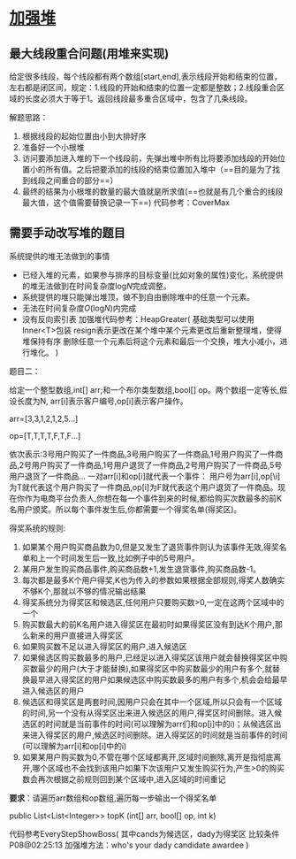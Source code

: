 # [加强堆](https://www.bilibili.com/video/BV14dvaeEEND)

## 最大线段重合问题(用堆来实现)

给定很多线段，每个线段都有两个数组\[start,end\],表示线段开始和结束的位置，左右都是闭区间，规定：1.线段的开始和结束的位置一定都是整数；2.线段重合区域的长度必须大于等于1。返回线段最多重合区域中，包含了几条线段。

解题思路：
1. 根据线段的起始位置由小到大排好序
2. 准备好一个小根堆
3. 访问要添加进入堆的下一个线段前，先弹出堆中所有比将要添加线段的开始位置小的所有值。之后把要添加的线段的结束位置加入堆中（==目的是为了找到线段之间重合的部分==）
4. 最终的结果为小根堆的数量的最大值就是所求值(==也就是有几个重合的线段最大值，这个值需要替换记录一下==)
代码参考：CoverMax

## 需要手动改写堆的题目
系统提供的堆无法做到的事情
* 已经入堆的元素，如果参与排序的目标变量(比如对象的属性)变化，系统提供的堆无法做到在时间复杂度$\log_{} N$完成调整。
* 系统提供的堆只能弹出堆顶，做不到自由删除堆中的任意一个元素。
* 无法在时间复杂度$O(\log _{} N)$内完成
* 没有反向索引表
加强堆代码参考：HeapGreater(
基础类型可以使用Inner\<T\>包装
resign表示更改在某个堆中某个元素更改后重新整理堆，使得堆保持有序
删除任意一个元素后将这个元素和最后一个交换，堆大小减小，进行堆化。
)

题目二：

给定一个整型数组,int\[\] arr;和一个布尔类型数组,bool\[\] op。两个数组一定等长,假设长度为N, arr\[i\]表示客户编号,op\[i\]表示客户操作。

arr=\[3,3,1,2,1,2,5...\]

op=\[T,T,T,T,F,T,F...\]

依次表示:3号用户购买了一件商品,3号用户购买了一件商品,1号用户购买了一件商品,2号用户购买了一件商品,1号用户退货了一件商品,2号用户购买了一件商品,5号用户退货了一件商品...
一对arr\[i\]和op\[i\]就代表一个事件：
用户号为arr\[i\],op\[\i\]为T就代表这个用户购买了一件商品,op\[i\]为F就代表这个用户退货了一件商品。现在你作为电商平台负责人,你想在每一个事件到来的时候,都给购买次数最多的前K名用户颁奖。所以每个事件发生后,你都需要一个得奖名单(得奖区)。

得奖系统的规则:
1. 如果某个用户购买商品数为0,但是又发生了退货事件则认为该事件无效,得奖名单和上一个时间发生后一致,比如例子中的5号用户。
2. 某用户发生购买商品事件,购买商品数+1,发生退货事件,购买商品数-1。
3. 每次都是最多K个用户得奖,K也为传入的参数如果根据全部规则,得奖人数确实不够K个,那就以不够的情况输出结果
4. 得奖系统分为得奖区和候选区,任何用户只要购买数>0,一定在这两个区域中的一个
5. 购买数最大的前K名用户进入得奖区在最初时如果得奖区没有到达K个用户,那么新来的用户直接进入得奖区
6. 如果购买数不足以进入得奖区的用户,进入候选区
7. 如果候选区购买数最多的用户,已经足以进入得奖区该用户就会替换得奖区中购买数最少的用户(大于才能替换),如果得奖区中购买数最少的用户有多个,就替换最早进入得奖区的用户如果候选区中购买数最多的用户有多个,机会会给最早进入候选区的用户
8. 候选区和得奖区是两套时间,因用户只会在其中一个区域,所以只会有一个区域的时间,另一个没有从得奖区出来进入候选区的用户,得奖区时间删除。进入候选区的时间就是当前事件的时间(可以理解为arr们和op\[i\]中的i)；从候选区出来进入得奖区的用户,候选区时间删除。进入得奖区的时间就是当前事件的时间(可以理解为arr\[i\]和op\[i\]中的i)
9. 如果某用户购买数为0,不管在哪个区域都离开,区域时间删除,离开是指彻底离开,哪个区域也不会找到该用户如果下次该用户又发生购买行为,产生>0的购买数会再次根据之前规则回到某个区域中,进入区域的时间重记

**要求**：请遍历arr数组和op数组,遍历每一步输出一个得奖名单

public List<List\<Integer\>> topK (int\[\] arr, bool\[\] op, int k)

代码参考EveryStepShowBoss(
其中cands为候选区，dady为得奖区
比较条件 P08@02:25:13
加强堆方法：who's your dady
candidate
awardee
)